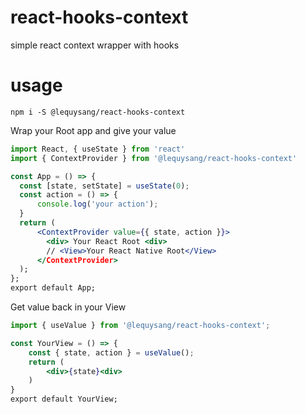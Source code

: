 # react-hooks-context
 simple react context wrapper with hooks
# usage
```
npm i -S @lequysang/react-hooks-context
```
Wrap your Root app and give your value
```jsx
import React, { useState } from 'react'
import { ContextProvider } from '@lequysang/react-hooks-context'

const App = () => {
  const [state, setState] = useState(0);
  const action = () => {
      console.log('your action');
  }
  return (
      <ContextProvider value={{ state, action }}>
        <div> Your React Root <div>
        // <View>Your React Native Root</View>
      </ContextProvider>
  );
};
export default App;
```
Get value back in your View
```jsx
import { useValue } from '@lequysang/react-hooks-context';

const YourView = () => {
    const { state, action } = useValue();
    return (
        <div>{state}<div>
    )
}
export default YourView;
```